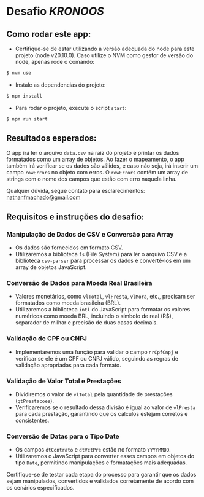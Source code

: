 # Desafio *KRONOOS*

## Como rodar este app:

- Certifique-se de estar utilizando a versão adequada do node para este projeto (node v20.10.0). Caso utilize o NVM como gestor de versão do node, apenas rode o comando:

```bash
$ nvm use
```

- Instale as dependencias do projeto:

```bash
$ npm install
```

- Para rodar o projeto, execute o script `start`:

```bash
$ npm run start
```

## Resultados esperados:

O app irá ler o arquivo `data.csv` na raiz do projeto e printar os dados formatados como um array de objetos. Ao fazer o mapeamento, o app também irá verificar se os dados são válidos, e caso não seja, irá inserir um campo `rowErrors` no objeto com erros.
O `rowErrors` contém um array de strings com o nome dos campos que estão com erro naquela linha.

Qualquer dúvida, segue contato para esclarecimentos: nathanfmachado@gmail.com

## Requisitos e instruções do desafio:
### Manipulação de Dados de CSV e Conversão para Array

- Os dados são fornecidos em formato CSV.
- Utilizaremos a biblioteca `fs` (File System) para ler o arquivo CSV e a biblioteca `csv-parser` para processar os dados e convertê-los em um array de objetos JavaScript.

### Conversão de Dados para Moeda Real Brasileira

- Valores monetários, como `vlTotal`, `vlPresta`, `vlMora`, etc., precisam ser formatados como moeda brasileira (BRL).
- Utilizaremos a biblioteca `intl` do JavaScript para formatar os valores numéricos como moeda BRL, incluindo o símbolo de real (R$), separador de milhar e precisão de duas casas decimais.

### Validação de CPF ou CNPJ

- Implementaremos uma função para validar o campo `nrCpfCnpj` e verificar se ele é um CPF ou CNPJ válido, seguindo as regras de validação apropriadas para cada formato.

### Validação de Valor Total e Prestações

- Dividiremos o valor de `vlTotal` pela quantidade de prestações (`qtPrestacoes`).
- Verificaremos se o resultado dessa divisão é igual ao valor de `vlPresta` para cada prestação, garantindo que os cálculos estejam corretos e consistentes.

### Conversão de Datas para o Tipo Date

- Os campos `dtContrato` e `dtVctPre` estão no formato `YYYYMMDD`.
- Utilizaremos o JavaScript para converter esses campos em objetos do tipo `Date`, permitindo manipulações e formatações mais adequadas.

Certifique-se de testar cada etapa do processo para garantir que os dados sejam manipulados, convertidos e validados corretamente de acordo com os cenários especificados.